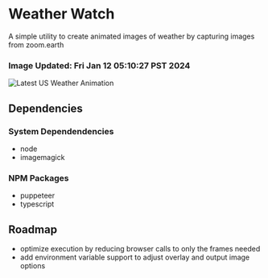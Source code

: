 # Weather Watch

A simple utility to create animated images of weather by capturing images from zoom.earth

### Image Updated: Fri Jan 12 05:10:27 PST 2024

![Latest US Weather Animation](animations/2024-01-12.webp)

## Dependencies
### System Dependendencies
* node
* imagemagick
### NPM Packages
* puppeteer
* typescript

## Roadmap
* optimize execution by reducing browser calls to only the frames needed
* add environment variable support to adjust overlay and output image options
